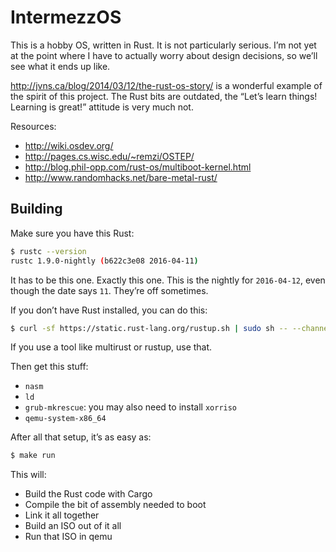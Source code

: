 # IntermezzOS

This is a hobby OS, written in Rust. It is not particularly serious. I’m
not yet at the point where I have to actually worry about design decisions, so
we’ll see what it ends up like.

http://jvns.ca/blog/2014/03/12/the-rust-os-story/ is a wonderful example of the
spirit of this project. The Rust bits are outdated, the “Let’s learn things!
Learning is great!” attitude is very much not.


Resources:

* http://wiki.osdev.org/
* http://pages.cs.wisc.edu/~remzi/OSTEP/
* http://blog.phil-opp.com/rust-os/multiboot-kernel.html
* http://www.randomhacks.net/bare-metal-rust/

## Building

Make sure you have this Rust:

```bash
$ rustc --version
rustc 1.9.0-nightly (b622c3e08 2016-04-11)
```

It has to be this one. Exactly this one. This is the nightly for `2016-04-12`,
even though the date says `11`. They’re off sometimes.

If you don’t have Rust installed, you can do this:

```bash
$ curl -sf https://static.rust-lang.org/rustup.sh | sudo sh -- --channel=nightly --date=2016-04-12
```

If you use a tool like multirust or rustup, use that.

Then get this stuff:

* `nasm`
* `ld`
* `grub-mkrescue`: you may also need to install `xorriso`
* `qemu-system-x86_64`

After all that setup, it’s as easy as:

```bash
$ make run
```

This will:

* Build the Rust code with Cargo
* Compile the bit of assembly needed to boot
* Link it all together
* Build an ISO out of it all
* Run that ISO in qemu
